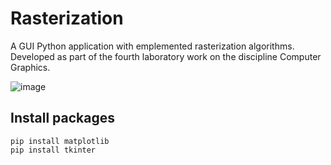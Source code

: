 # Rasterization

A GUI Python application with emplemented rasterization algorithms. Developed as part of the fourth laboratory work on the discipline Computer Graphics.

![image](https://user-images.githubusercontent.com/76661587/235178571-a24e097d-ac8f-4d73-b96d-87d4857ba074.png)

## Install packages
```
pip install matplotlib
pip install tkinter
```

